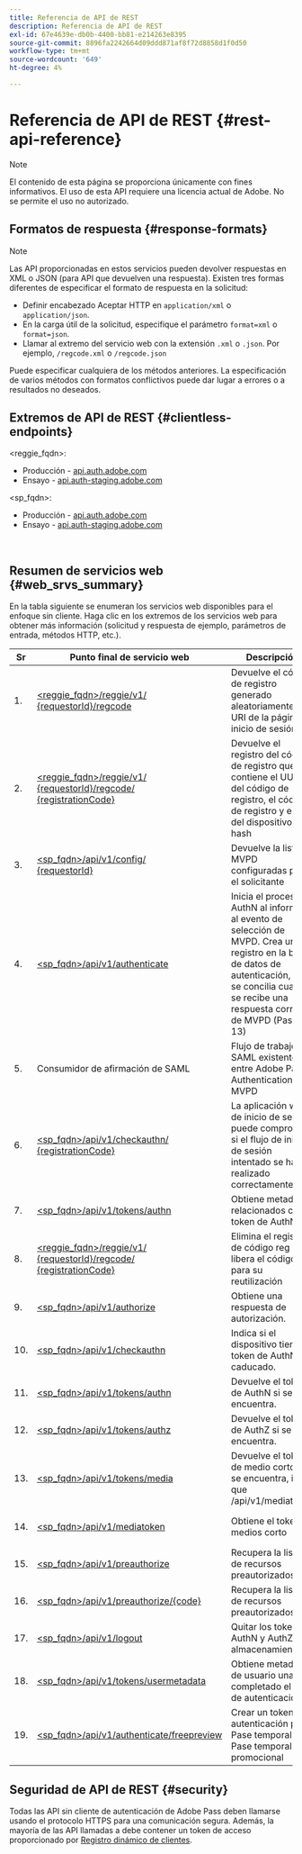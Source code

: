 ```yaml
---
title: Referencia de API de REST
description: Referencia de API de REST
exl-id: 67e4639e-db0b-4400-bb81-e214263e8395
source-git-commit: 8896fa2242664d09ddd871af8f72d8858d1f0d50
workflow-type: tm+mt
source-wordcount: '649'
ht-degree: 4%

---
```


# Referencia de API de REST {#rest-api-reference}

>[!NOTE]
>
>El contenido de esta página se proporciona únicamente con fines informativos. El uso de esta API requiere una licencia actual de Adobe. No se permite el uso no autorizado.

## Formatos de respuesta {#response-formats}


>[!NOTE]
>
> Las API proporcionadas en estos servicios pueden devolver respuestas en XML o JSON (para API que devuelven una respuesta). Existen tres formas diferentes de especificar el formato de respuesta en la solicitud:
>
>* Definir encabezado Aceptar HTTP en `application/xml` o `application/json`.
>* En la carga útil de la solicitud, especifique el parámetro `format=xml` o `format=json`.
>* Llamar al extremo del servicio web con la extensión `.xml` o `.json`. Por ejemplo, `/regcode.xml` o `/regcode.json`
>
>Puede especificar cualquiera de los métodos anteriores. La especificación de varios métodos con formatos conflictivos puede dar lugar a errores o a resultados no deseados.

## Extremos de API de REST {#clientless-endpoints}

&lt;reggie_fqdn>:

* Producción - [api.auth.adobe.com](http://api.auth.adobe.com/)
* Ensayo - [api.auth-staging.adobe.com](http://api.auth-staging.adobe.com/)

&lt;sp_fqdn>:

* Producción - [api.auth.adobe.com](http://api.auth.adobe.com/)
* Ensayo - [api.auth-staging.adobe.com](http://api.auth-staging.adobe.com/)

</br>


## Resumen de servicios web {#web_srvs_summary}

En la tabla siguiente se enumeran los servicios web disponibles para el enfoque sin cliente. Haga clic en los extremos de los servicios web para obtener más información (solicitud y respuesta de ejemplo, parámetros de entrada, métodos HTTP, etc.).


| Sr | Punto final de servicio web | Descripción | <!--[Diag.  </br>Ref](http://tve.helpdocsonline.com/api-reference-v2-test#illustration)-->. | Alojado en | Llamado por |
| --- | --- | --- | --- | --- | --- |
| 1. | [&lt;reggie_fqdn>/reggie/v1/  </br>  {requestorId}/regcode](/help/authentication/registration-code-request.md) | Devuelve el código de registro generado aleatoriamente y el URI de la página de inicio de sesión | 2 | Adobe  </br>Servicio de código de registro | Smart Device |
| 2. | [&lt;reggie_fqdn>/reggie/v1/  </br>  {requestorId}/regcode/  </br>  {registrationCode}](/help/authentication/return-registration-record.md) | Devuelve el registro del código de registro que contiene el UUID del código de registro, el código de registro y el ID del dispositivo con hash | 8 | Adobe  </br>Servicio de código de registro | Autenticación de Adobe Pass |
| 3. | [&lt;sp_fqdn>/api/v1/config/  </br>  {requestorId}](/help/authentication/provide-mvpd-list.md) | Devuelve la lista de MVPD configuradas para el solicitante | 5 | Adobe  </br>Adobe Pass  </br>authentication  </br>Servicio | Iniciar sesión  </br>Web  </br>Aplicación |
| 4. | [&lt;sp_fqdn>/api/v1/authenticate](/help/authentication/initiate-authentication.md) | Inicia el proceso AuthN al informar al evento de selección de MVPD. Crea un registro en la base de datos de autenticación, que se concilia cuando se recibe una respuesta correcta de MVPD (Paso 13) | 7 | Adobe  </br>Adobe Pass  </br>authentication  </br>Servicio | Iniciar sesión  </br>Web  </br>Aplicación |
| 5. | Consumidor de afirmación de SAML | Flujo de trabajo SAML existente entre Adobe Pass Authentication y MVPD | 13 | Adobe Pass  </br>authentication  </br>Servicio | Autenticación de Adobe Pass |
| 6. | [&lt;sp_fqdn>/api/v1/checkauthn/  </br>  {registrationCode}](/help/authentication/check-authentication-flow-by-second-screen-web-app.md) | La aplicación web de inicio de sesión puede comprobar si el flujo de inicio de sesión intentado se ha realizado correctamente |     | Adobe Pass  </br>authentication   </br>Servicio | Iniciar sesión   </br>Web   </br>Aplicación |
| 7. | [&lt;sp_fqdn>/api/v1/tokens/authn](/help/authentication/retrieve-authentication-token.md) | Obtiene metadatos relacionados con el token de AuthN | 15 | Adobe Pass  </br>authentication  </br>Servicio | Smart Device |
| 8. | [&lt;reggie_fqdn>/reggie/v1/  </br>  {requestorId}/regcode/  </br>  {registrationCode}](/help/authentication/delete-registration-record.md) | Elimina el registro de código reg y libera el código reg para su reutilización | 16 | Adobe  </br>Servicio de código de registro | Autenticación de Adobe Pass |
| 9. | [&lt;sp_fqdn>/api/v1/authorize](/help/authentication/initiate-authorization.md) | Obtiene una respuesta de autorización. | 17 | Adobe Pass  </br>authentication  </br>Servicio | Smart Device |
| 10. | [&lt;sp_fqdn>/api/v1/checkauthn](/help/authentication/check-authentication-token.md) | Indica si el dispositivo tiene un token de AuthN no caducado. |     | Adobe Pass  </br>authentication  </br>Servicio | Smart Device |
| 11. | [&lt;sp_fqdn>/api/v1/tokens/authn](/help/authentication/retrieve-authentication-token.md) | Devuelve el token de AuthN si se encuentra. |     | Adobe Pass  </br>authentication  </br>Servicio | Smart Device |
| 12. | [&lt;sp_fqdn>/api/v1/tokens/authz](/help/authentication/retrieve-authorization-token.md) | Devuelve el token de AuthZ si se encuentra. |     | Adobe Pass  </br>authentication  </br>Servicio | Smart Device |
| 13. | [&lt;sp_fqdn>/api/v1/tokens/media](/help/authentication/obtain-short-media-token.md) | Devuelve el token de medio corto si se encuentra, igual que /api/v1/mediatoken |     | Adobe Pass  </br>authentication  </br>Servicio | Smart Device |
| 14. | [&lt;sp_fqdn>/api/v1/mediatoken](/help/authentication/obtain-short-media-token.md) | Obtiene el token de medios corto |     | Adobe Pass  </br>authentication  </br>Servicio | Smart Device |
| 15. | [&lt;sp_fqdn>/api/v1/preauthorize](/help/authentication/retrieve-list-of-preauthorized-resources.md) | Recupera la lista de recursos preautorizados |     | Adobe Pass  </br>authentication  </br>Servicio | Smart Device |
| 16. | [&lt;sp_fqdn>/api/v1/preauthorize/{code}](/help/authentication/retrieve-list-of-preauthorized-resources-by-second-screen-web-app.md) | Recupera la lista de recursos preautorizados |     | Adobe Pass  </br>authentication  </br>Servicio | Iniciar sesión en aplicación web |
| 17. | [&lt;sp_fqdn>/api/v1/logout](/help/authentication/initiate-logout.md) | Quitar los tokens AuthN y AuthZ del almacenamiento |     | Adobe Pass  </br>authentication   </br>Servicio | Smart Device |
| 18. | [&lt;sp_fqdn>/api/v1/tokens/usermetadata](/help/authentication/user-metadata.md) | Obtiene metadatos de usuario una vez completado el flujo de autenticación | N/D | N/D | Smart Device |
| 19. | [&lt;sp_fqdn>/api/v1/authenticate/freepreview](/help/authentication/free-preview-for-temp-pass-and-promotional-temp-pass.md) | Crear un token de autenticación para Pase temporal o Pase temporal promocional | N/D | Adobe Pass  </br>authentication  </br>Servicio | Smart Device |


## Seguridad de API de REST {#security}

Todas las API sin cliente de autenticación de Adobe Pass deben llamarse usando el protocolo HTTPS para una comunicación segura. Además, la mayoría de las API llamadas a debe contener un token de acceso proporcionado por [Registro dinámico de clientes](/help/authentication/dynamic-client-registration.md).
